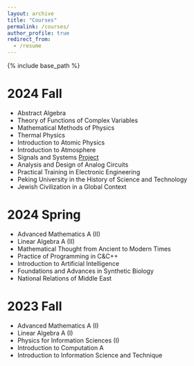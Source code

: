 ```yaml
---
layout: archive
title: "Courses"
permalink: /courses/
author_profile: true
redirect_from:
  - /resume
---
```


{% include base_path %}

2024 Fall
======
* Abstract Algebra
* Theory of Functions of Complex Variables
* Mathematical Methods of Physics
* Thermal Physics
* Introduction to Atomic Physics
* Introduction to Atmosphere
* Signals and Systems [Project](https://github.com/PKUblink/Identify_Voice)
* Analysis and Design of Analog Circuits
* Practical Training in Electronic Engineering
* Peking University in the History of Science and Technology
* Jewish Civilization in a Global Context

2024 Spring
======
* Advanced Mathematics A (II)
* Linear Algebra A (II)
* Mathematical Thought from Ancient to Modern Times
* Practice of Programming in C&C++
* Introduction to Artificial Intelligence
* Foundations and Advances in Synthetic Biology
* National Relations of Middle East


2023 Fall
======
* Advanced Mathematics A (I)
* Linear Algebra A (I)
* Physics for Information Sciences (I)
* Introduction to Computation A
* Introduction to Information Science and Technique
